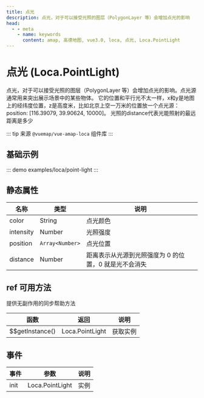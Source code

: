 ```yaml
---
title: 点光
description: 点光，对于可以接受光照的图层（PolygonLayer 等）会增加点光的影响
head:
  - - meta
    - name: keywords
      content: amap, 高德地图, vue3.0, loca, 点光, Loca.PointLight
---
```


# 点光 (Loca.PointLight)
点光，对于可以接受光照的图层（PolygonLayer 等）会增加点光的影响。点光源通常用来突出展示场景中的某些物体。 它的位置和平行光不太一样，x和y是地图上的经纬度位置，z是高度米，比如北京上空一万米的位置放一个点光源：position: [116.39079, 39.90624, 10000]。 光照的distance代表光能照射的最远距离是多少

::: tip
来源 ```@vuemap/vue-amap-loca``` 组件库
:::

## 基础示例

::: demo
examples/loca/point-light
:::

## 静态属性

名称 | 类型 | 说明
---|---|---|
color | String | 点光颜色
intensity | Number | 光照强度
position | `Array<Number>` | 点光位置
distance | Number | 距离表示从光源到光照强度为 0 的位置，0 就是光不会消失

## ref 可用方法
提供无副作用的同步帮助方法

函数 | 返回 | 说明
---|---|---|
$$getInstance() | Loca.PointLight | 获取实例

## 事件

事件 | 参数 | 说明
---|---|---|
init | Loca.PointLight | 实例

